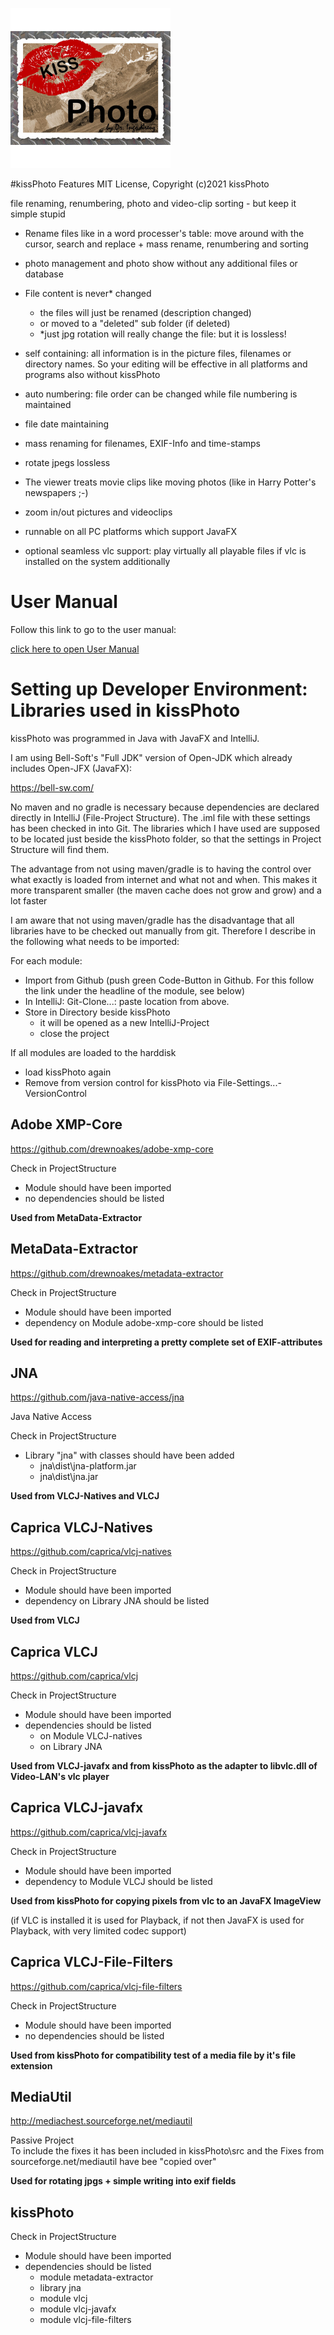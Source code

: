 ![kissPhotoLogo](resources/images/KissPhotoIconLarge.png)

#kissPhoto Features
MIT License, Copyright (c)2021 kissPhoto

file renaming, renumbering, photo and video-clip sorting - but keep it simple stupid
* Rename files like in a word processer's table: move around with the cursor, search and replace + mass rename, renumbering and sorting
* photo management and photo show without any additional files or database
* File content is never* changed
  * the files will just be renamed (description changed)
  * or moved to a "deleted" sub folder (if deleted)
  * *just jpg rotation will really change the file: but it is lossless!
* self containing: all information is in the picture files, filenames or directory names. So your editing will be effective in all platforms and programs also without kissPhoto
* auto numbering: file order can be changed while file numbering is maintained
* file date maintaining
* mass renaming for filenames, EXIF-Info and time-stamps
* rotate jpegs lossless
* The viewer treats movie clips like moving photos (like in Harry Potter's newspapers ;-)
* zoom in/out pictures and videoclips
  
* runnable on all PC platforms which support JavaFX
* optional seamless vlc support: play virtually all playable files if vlc is installed on the system additionally


# User Manual
Follow this link to go to the user manual:

[click here to open User Manual](docs/manual.md)

# Setting up Developer Environment: Libraries used in kissPhoto

kissPhoto was programmed in Java with JavaFX and IntelliJ.
  
I am using Bell-Soft's "Full JDK" version of Open-JDK which already includes Open-JFX (JavaFX):

https://bell-sw.com/

No maven and no gradle is necessary because dependencies are declared directly in IntelliJ (File-Project Structure).
The .iml file with these settings has been checked in into Git.
The libraries which I have used are supposed to be located just beside the kissPhoto folder, so that the settings in Project Structure will find them.

The advantage from not using maven/gradle is to having the control over what exactly is loaded from internet and what not and when.
This makes it more transparent smaller (the maven cache does not grow and grow) and a lot faster

I am aware that not using maven/gradle has the disadvantage that all libraries have to be checked out manually from git.
Therefore I describe in the following what needs to be imported:

For each module:
* Import from Github (push green Code-Button in Github. For this follow the link under the headline of the module, see below)      
* In IntelliJ: Git-Clone...: paste location from <green button> above.
* Store in Directory beside kissPhoto
  * it will be opened as a new IntelliJ-Project
  * close the project

If all modules are loaded to the harddisk
* load kissPhoto again
* Remove from version control for kissPhoto via File-Settings...-VersionControl


## Adobe XMP-Core
https://github.com/drewnoakes/adobe-xmp-core

Check in ProjectStructure
* Module should have been imported
* no dependencies should be listed

**Used from MetaData-Extractor**

## MetaData-Extractor

https://github.com/drewnoakes/metadata-extractor

Check in ProjectStructure
* Module should have been imported
* dependency on Module adobe-xmp-core should be listed

**Used for reading and interpreting a pretty complete set of EXIF-attributes**

## JNA
https://github.com/java-native-access/jna

Java Native Access

Check in ProjectStructure
* Library "jna" with classes should have been added
  * jna\dist\jna-platform.jar
  * jna\dist\jna.jar

**Used from VLCJ-Natives and VLCJ**

## Caprica VLCJ-Natives

https://github.com/caprica/vlcj-natives

Check in ProjectStructure
* Module should have been imported
* dependency on Library JNA should be listed

**Used from VLCJ**

## Caprica VLCJ

https://github.com/caprica/vlcj

Check in ProjectStructure
* Module should have been imported
* dependencies should be listed
  * on Module VLCJ-natives
  * on Library JNA

**Used from VLCJ-javafx and from kissPhoto as the adapter to libvlc.dll of Video-LAN's vlc player**

## Caprica VLCJ-javafx

https://github.com/caprica/vlcj-javafx

Check in ProjectStructure
* Module should have been imported
* dependency to Module VLCJ should be listed

**Used from kissPhoto for copying pixels from vlc to an JavaFX ImageView**

(if VLC is installed it is used for Playback, if not then JavaFX is used for Playback, with very limited codec support)

## Caprica VLCJ-File-Filters

https://github.com/caprica/vlcj-file-filters

Check in ProjectStructure
* Module should have been imported
* no dependencies should be listed

**Used from kissPhoto for compatibility test of a media file by it's file extension**

## MediaUtil

http://mediachest.sourceforge.net/mediautil

Passive Project  
To include the fixes it has been included in kissPhoto\src and the Fixes from sourceforge.net/mediautil have bee "copied over"

**Used for rotating jpgs + simple writing into exif fields**

## kissPhoto
Check in ProjectStructure
* Module should have been imported
* dependencies should be listed
  * module metadata-extractor
  * library jna
  * module vlcj
  * module vlcj-javafx
  * module vlcj-file-filters

